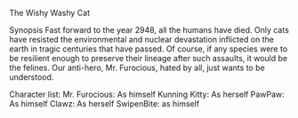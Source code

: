 The Wishy Washy Cat

Synopsis
Fast forward to the year 2948, all the humans have died. Only cats have resisted the environmental and nuclear devastation inflicted on the earth in tragic centuries that have passed. Of course, if any species were to be resilient enough to preserve their lineage after such assaults, it would be the felines. Our anti-hero, Mr. Furocious, hated by all, just wants to be understood.

Character list:
Mr. Furocious: As himself
Kunning Kitty: As herself
PawPaw: As himself
Clawz: As herself
SwipenBite: as himself
